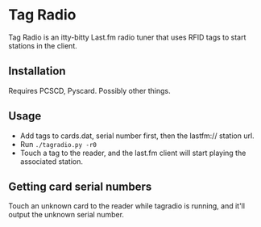 Tag Radio
=========

Tag Radio is an itty-bitty Last.fm radio tuner that uses RFID tags to start stations in the client.

Installation
------------

Requires PCSCD, Pyscard. Possibly other things.

Usage
-----

* Add tags to cards.dat, serial number first, then the lastfm:// station url.
* Run `./tagradio.py -r0`
* Touch a tag to the reader, and the last.fm client will start playing the associated station.

Getting card serial numbers
---------------------------

Touch an unknown card to the reader while tagradio is running, and it'll output the unknown serial number.
